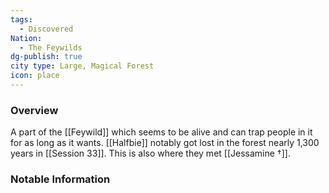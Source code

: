 ```yaml
---
tags:
  - Discovered
Nation:
  - The Feywilds
dg-publish: true
city type: Large, Magical Forest
icon: place
---
```


### Overview
A part of the [[Feywild]] which seems to be alive and can trap people in it for as long as it wants. [[Halfbie]] notably got lost in the forest nearly 1,300 years in [[Session 33]]. This is also where they met [[Jessamine †]].

### Notable Information 